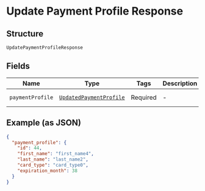 
# Update Payment Profile Response

## Structure

`UpdatePaymentProfileResponse`

## Fields

| Name | Type | Tags | Description | Getter | Setter |
|  --- | --- | --- | --- | --- | --- |
| `paymentProfile` | [`UpdatedPaymentProfile`](../../doc/models/updated-payment-profile.md) | Required | - | getPaymentProfile(): UpdatedPaymentProfile | setPaymentProfile(UpdatedPaymentProfile paymentProfile): void |

## Example (as JSON)

```json
{
  "payment_profile": {
    "id": 44,
    "first_name": "first_name4",
    "last_name": "last_name2",
    "card_type": "card_type0",
    "expiration_month": 38
  }
}
```

